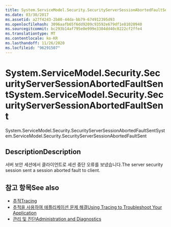 ```yaml
---
title: System.ServiceModel.Security.SecurityServerSessionAbortedFaultSent
ms.date: 03/30/2017
ms.assetid: a27f4243-2b80-44da-bb79-674912395d93
ms.openlocfilehash: 3096aafb65f6dd9209c93592e679df1e81020940
ms.sourcegitcommit: bc293b14af795e0e999e3304dd40c0222cf2ffe4
ms.translationtype: MT
ms.contentlocale: ko-KR
ms.lasthandoff: 11/26/2020
ms.locfileid: "96291507"
---
```

# <a name="systemservicemodelsecuritysecurityserversessionabortedfaultsent"></a><span data-ttu-id="2feca-102">System.ServiceModel.Security.SecurityServerSessionAbortedFaultSent</span><span class="sxs-lookup"><span data-stu-id="2feca-102">System.ServiceModel.Security.SecurityServerSessionAbortedFaultSent</span></span>

<span data-ttu-id="2feca-103">System.ServiceModel.Security.SecurityServerSessionAbortedFaultSent</span><span class="sxs-lookup"><span data-stu-id="2feca-103">System.ServiceModel.Security.SecurityServerSessionAbortedFaultSent</span></span>  
  
## <a name="description"></a><span data-ttu-id="2feca-104">Description</span><span class="sxs-lookup"><span data-stu-id="2feca-104">Description</span></span>  

 <span data-ttu-id="2feca-105">서버 보안 세션에서 클라이언트로 세션 중단 오류를 보냈습니다.</span><span class="sxs-lookup"><span data-stu-id="2feca-105">The server security session sent a session aborted fault to client.</span></span>  
  
## <a name="see-also"></a><span data-ttu-id="2feca-106">참고 항목</span><span class="sxs-lookup"><span data-stu-id="2feca-106">See also</span></span>

- [<span data-ttu-id="2feca-107">추적</span><span class="sxs-lookup"><span data-stu-id="2feca-107">Tracing</span></span>](index.md)
- [<span data-ttu-id="2feca-108">추적을 사용하여 애플리케이션 문제 해결</span><span class="sxs-lookup"><span data-stu-id="2feca-108">Using Tracing to Troubleshoot Your Application</span></span>](using-tracing-to-troubleshoot-your-application.md)
- [<span data-ttu-id="2feca-109">관리 및 진단</span><span class="sxs-lookup"><span data-stu-id="2feca-109">Administration and Diagnostics</span></span>](../index.md)
